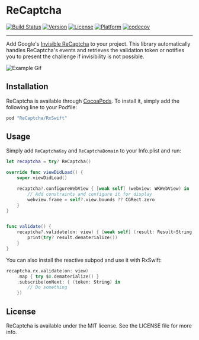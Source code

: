 # ReCaptcha

[![Build Status](https://travis-ci.org/fjcaetano/ReCaptcha.svg?branch=master)](https://travis-ci.org/fjcaetano/ReCaptcha)
[![Version](https://img.shields.io/cocoapods/v/ReCaptcha.svg?style=flat)](http://cocoapods.org/pods/ReCaptcha)
[![License](https://img.shields.io/cocoapods/l/ReCaptcha.svg?style=flat)](http://cocoapods.org/pods/ReCaptcha)
[![Platform](https://img.shields.io/cocoapods/p/ReCaptcha.svg?style=flat)](http://cocoapods.org/pods/ReCaptcha)
[![codecov](https://codecov.io/gh/fjcaetano/ReCaptcha/branch/master/graph/badge.svg)](https://codecov.io/gh/fjcaetano/ReCaptcha)

-----

Add Google's [Invisible ReCaptcha](https://developers.google.com/recaptcha/docs/invisible) to your project. This library
automatically handles ReCaptcha's events and retrieves the validation token or notifies you to present the challenge if
invisibility is not possible.

![Example Gif](https://raw.githubusercontent.com/fjcaetano/ReCaptcha/master/example.gif)

## Installation

ReCaptcha is available through [CocoaPods](http://cocoapods.org). To install it, simply add the following line to your
Podfile:

``` ruby
pod "ReCaptcha/RxSwift"
```

## Usage

Simply add `ReCaptchaKey` and `ReCaptchaDomain` to your Info.plist and run:

``` swift
let recaptcha = try? ReCaptcha()

override func viewDidLoad() {
    super.viewDidLoad()

    recaptcha?.configureWebView { [weak self] (webview: WKWebView) in
        // Add constraints and configure it for display
        webview.frame = self?.view.bounds ?? CGRect.zero
    }
}


func validate() {
    recaptcha?.validate(on: view) { [weak self] (result: Result<String, NSError>) in
        print(try? result.dematerialize())
    }
}
```

You can also install the reactive subpod and use it with RxSwift:

``` swift
recaptcha.rx.validate(on: view)
    .map { try $0.dematerialize() }
    .subscribe(onNext: { (token: String) in
        // Do something
    })
```

## License

ReCaptcha is available under the MIT license. See the LICENSE file for more info.
